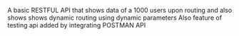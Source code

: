 A basic RESTFUL API that shows data of a 1000 users upon routing and also shows shows dynamic routing using dynamic parameters
Also feature of testing api added by integrating POSTMAN API 

